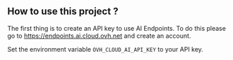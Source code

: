 ## How to use this project ?

The first thing is to create an API key to use AI Endpoints.
To do this please go to https://endpoints.ai.cloud.ovh.net and create an account.

Set the environment variable `OVH_CLOUD_AI_API_KEY` to your API key.